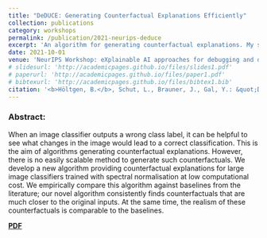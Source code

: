 ```yaml
---
title: "DeDUCE: Generating Counterfactual Explanations Efficiently"
collection: publications
category: workshops
permalink: /publication/2021-neurips-deduce
excerpt: 'An algorithm for generating counterfactual explanations. My second master thesis.'
date: 2021-10-01
venue: 'NeurIPS Workshop: eXplainable AI approaches for debugging and diagnosis'
# slidesurl: 'http://academicpages.github.io/files/slides1.pdf'
# paperurl: 'http://academicpages.github.io/files/paper1.pdf'
# bibtexurl: 'http://academicpages.github.io/files/bibtex1.bib'
citation: '<b>Höltgen, B.</b>, Schut, L., Brauner, J., Gal, Y.: &quot;DeDUCE: Generating counterfactual explanations efficiently.&quot; <i>NeurIPS Workshop: eXplainable AI approaches for debugging and diagnosis</i>. 2021.'
---
```

### Abstract:
When an image classifier outputs a wrong class label, it can be helpful to see what changes in the image would lead to a correct classification. This is the aim of algorithms generating counterfactual explanations. However, there is no easily scalable method to generate such counterfactuals. We develop a new algorithm providing counterfactual explanations for large image classifiers trained with spectral normalisation at low computational cost. We empirically compare this algorithm against baselines from the literature; our novel algorithm consistently finds counterfactuals that are much closer to the original inputs. At the same time, the realism of these counterfactuals is comparable to the baselines.

[**PDF**](https://arxiv.org/pdf/2111.15639)
